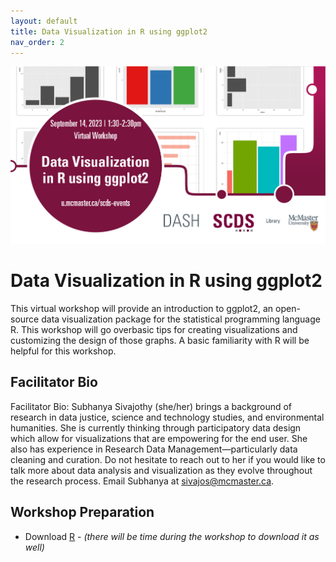 ```yaml
---
layout: default
title: Data Visualization in R using ggplot2
nav_order: 2
---
```

<img src="assets/img/ggplot2.png" alt="Workshop Title Slide" width="720">

# Data Visualization in R using ggplot2

This virtual workshop will provide an introduction to ggplot2, an open-source data visualization package for the statistical programming language R. This workshop will go overbasic tips for creating visualizations and customizing the design of those graphs. A basic familiarity with R will be helpful for this workshop. 

## Facilitator Bio

Facilitator Bio: Subhanya Sivajothy (she/her) brings a background of research in data justice, science and technology studies, and environmental humanities. She is currently thinking through participatory data design which allow for visualizations that are empowering for the end user. She also has experience in Research Data Management—particularly data cleaning and curation. Do not hesitate to reach out to her if you would like to talk more about data analysis and visualization as they evolve throughout the research process. Email Subhanya at sivajos@mcmaster.ca. 

## Workshop Preparation 

- Download [R](https://www.r-project.org/) - *(there will be time during the workshop to download it as well)*
  
<!-- # Workshop Recording

Coming Soon

# Workshop Slides

Coming Soon

# Links and Resources 

Coming Soon -->
